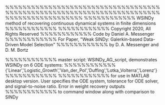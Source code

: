 %%%%%%%%%%%%%%%%%%%%%%%%%%%%%%%%%%%%%%%%%%%%%%%%%%%%%%%%%%%%%%%%%%%%%%%%%%%%%%%%%%%%%%%%%%
%%%%%%%%%%%% WSINDy method of recovering continuous dynamical systems in finite dimensions
%%%%%%%%%%%% 
%%%%%%%%%%%% Copyright 2020, All Rights Reserved
%%%%%%%%%%%% Code by Daniel A. Messenger
%%%%%%%%%%%% For Paper, "Weak SINDy: Galerkin-based Data-Driven Model Selection"
%%%%%%%%%%%% by D. A. Messenger and D. M. Bortz

%%%%%%%%%%%% master script: WSINDy_AG_script, demonstrates WSINDy on 6 ODE systems: 
%%%%%%%%%%%% {'Linear','Logistic_Growth','Van_der_Pol','Duffing','Lotka_Volterra','Lorenz'}
%%%%%%%%%%%% 
%%%%%%%%%%%% for use in MATLAB desktop version. User specifies the ODE system, tolerance for ODE solver, and signal-to-noise ratio. Error in weight recovery outputs %%%%%%%%%%%% to command window along with comparison to SINDy
